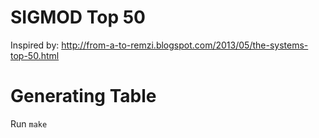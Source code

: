 SIGMOD Top 50
=============
Inspired by: http://from-a-to-remzi.blogspot.com/2013/05/the-systems-top-50.html

Generating Table
================
Run `make`
